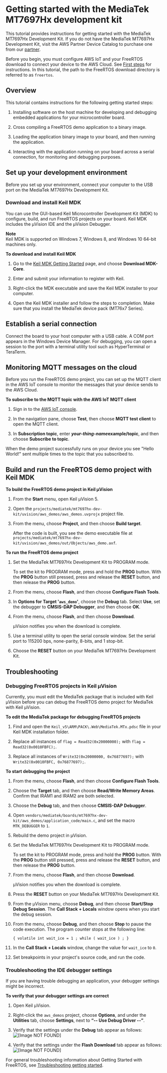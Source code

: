 # Getting started with the MediaTek MT7697Hx development kit<a name="getting_started_mediatek"></a>

This tutorial provides instructions for getting started with the MediaTek MT7697Hx Development Kit\. If you do not have the MediaTek MT7697Hx Development Kit, visit the AWS Partner Device Catalog to purchase one from our [ partner](https://devices.amazonaws.com/detail/a3G0L00000AAOmPUAX/MT7697Hx-Development-Kit)\.

Before you begin, you must configure AWS IoT and your FreeRTOS download to connect your device to the AWS Cloud\. See [First steps](freertos-prereqs.md) for instructions\. In this tutorial, the path to the FreeRTOS download directory is referred to as `freertos`\.

## Overview<a name="w43aac14c31c31b9"></a>

This tutorial contains instructions for the following getting started steps:

1. Installing software on the host machine for developing and debugging embedded applications for your microcontroller board\.

1. Cross compiling a FreeRTOS demo application to a binary image\.

1. Loading the application binary image to your board, and then running the application\.

1. Interacting with the application running on your board across a serial connection, for monitoring and debugging purposes\.

## Set up your development environment<a name="mediatek-setup-env"></a>

Before you set up your environment, connect your computer to the USB port on the MediaTek MT7697Hx Development Kit\.

### Download and install Keil MDK<a name="install-keil-mdk"></a>

You can use the GUI\-based Keil Microcontroller Development Kit \(MDK\) to configure, build, and run FreeRTOS projects on your board\. Keil MDK includes the μVision IDE and the μVision Debugger\.

**Note**  
Keil MDK is supported on Windows 7, Windows 8, and Windows 10 64\-bit machines only\.

**To download and install Keil MDK**

1. Go to the [Keil MDK Getting Started](http://www2.keil.com/mdk5/install/) page, and choose **Download MDK\-Core**\.

1. Enter and submit your information to register with Keil\.

1. Right\-click the MDK executable and save the Keil MDK installer to your computer\.

1. Open the Keil MDK installer and follow the steps to completion\. Make sure that you install the MediaTek device pack \(MT76x7 Series\)\.

## Establish a serial connection<a name="mediatek-serial-connection"></a>

Connect the board to your host computer with a USB cable\. A COM port appears in the Windows Device Manager\. For debugging, you can open a session to the port with a terminal utility tool such as HyperTerminal or TeraTerm\.

## Monitoring MQTT messages on the cloud<a name="gsg-mediatek-monitor-mqtt"></a>

Before you run the FreeRTOS demo project, you can set up the MQTT client in the AWS IoT console to monitor the messages that your device sends to the AWS Cloud\.

**To subscribe to the MQTT topic with the AWS IoT MQTT client**

1. Sign in to the [AWS IoT console](https://console.aws.amazon.com/iotv2/)\.

1. In the navigation pane, choose **Test**, then choose **MQTT test client** to open the MQTT client\.

1. In **Subscription topic**, enter  ***your\-thing\-name*example/topic**, and then choose **Subscribe to topic**\.

When the demo project successfully runs on your device you see "Hello World\!" sent multiple times to the topic that you subscribed to\.

## Build and run the FreeRTOS demo project with Keil MDK<a name="mediatek-build-and-run-keil"></a>

**To build the FreeRTOS demo project in Keil μVision**

1. From the **Start** menu, open Keil μVision 5\.

1. Open the `projects/mediatek/mt7697hx-dev-kit/uvision/aws_demos/aws_demos.uvprojx` project file\.

1. From the menu, choose **Project**, and then choose **Build target**\.

   After the code is built, you see the demo executable file at `projects/mediatek/mt7697hx-dev-kit/uvision/aws_demos/out/Objects/aws_demo.axf`\.

**To run the FreeRTOS demo project**

1. Set the MediaTek MT7697Hx Development Kit to PROGRAM mode\.

   To set the kit to PROGRAM mode, press and hold the **PROG** button\. With the **PROG** button still pressed, press and release the **RESET** button, and then release the **PROG** button\.

1. From the menu, choose **Flash**, and then choose **Configure Flash Tools**\.

1. In **Options for Target '`aws_demo`'**, choose the **Debug** tab\. Select **Use**, set the debugger to **CMSIS\-DAP Debugger**, and then choose **OK**\.

1. From the menu, choose **Flash**, and then choose **Download**\.

   μVision notifies you when the download is complete\.

1. Use a terminal utility to open the serial console window\. Set the serial port to 115200 bps, none\-parity, 8\-bits, and 1 stop\-bit\.

1. Choose the **RESET** button on your MediaTek MT7697Hx Development Kit\.

## Troubleshooting<a name="mediatek-troubleshooting"></a>

### Debugging FreeRTOS projects in Keil μVision<a name="mediatek-debugging"></a>

Currently, you must edit the MediaTek package that is included with Keil μVision before you can debug the FreeRTOS demo project for MediaTek with Keil μVision\.

**To edit the MediaTek package for debugging FreeRTOS projects**

1. Find and open the `Keil_v5\ARM\PACK\.Web\MediaTek.MTx.pdsc` file in your Keil MDK installation folder\.

1. Replace all instances of `flag = Read32(0x20000000);` with `flag = Read32(0x0010FBFC);`\.

1. Replace all instances of `Write32(0x20000000, 0x76877697);` with `Write32(0x0010FBFC, 0x76877697);`\.

**To start debugging the project**

1. From the menu, choose **Flash**, and then choose **Configure Flash Tools**\.

1. Choose the **Target** tab, and then choose **Read/Write Memory Areas**\. Confirm that IRAM1 and IRAM2 are both selected\.

1. Choose the **Debug** tab, and then choose **CMSIS\-DAP Debugger**\.

1. Open `vendors/mediatek/boards/mt7697hx-dev-kit/aws_demos/application_code/main.c`, and set the macro `MTK_DEBUGGER` to `1`\. 

1. Rebuild the demo project in μVision\. 

1. Set the MediaTek MT7697Hx Development Kit to PROGRAM mode\.

   To set the kit to PROGRAM mode, press and hold the **PROG** button\. With the **PROG** button still pressed, press and release the **RESET** button, and then release the **PROG** button\.

1. From the menu, choose **Flash**, and then choose **Download**\. 

   μVision notifies you when the download is complete\.

1. Press the **RESET** button on your MediaTek MT7697Hx Development Kit\.

1. From the μVision menu, choose **Debug**, and then choose **Start/Stop Debug Session**\. The **Call Stack \+ Locals** window opens when you start the debug session\.  

1. From the menu, choose **Debug**, and then choose **Stop** to pause the code execution\. The program counter stops at the following line: 

   ```
   { volatile int wait_ice = 1 ; while ( wait_ice ) ; }
   ```

1. In the **Call Stack \+ Locals** window, change the value for `wait_ice` to `0`\. 

1. Set breakpoints in your project's source code, and run the code\. 

### Troubleshooting the IDE debugger settings<a name="gsg-mediatek-ts-ide"></a>

If you are having trouble debugging an application, your debugger settings might be incorrect\.

**To verify that your debugger settings are correct**

1. Open Keil μVision\.

1. Right\-click the `aws_demos` project, choose **Options**, and under the **Utilities** tab, choose **Settings**, next to **“\-\- Use Debug Driver \-\-”**\.

1. Verify that the settings under the **Debug** tab appear as follows:  
![\[Image NOT FOUND\]](http://docs.aws.amazon.com/freertos/latest/userguide/images/mediatek-debug-2.png)

1. Verify that the settings under the **Flash Download** tab appear as follows:  
![\[Image NOT FOUND\]](http://docs.aws.amazon.com/freertos/latest/userguide/images/mediatek-debug-3.png)

For general troubleshooting information about Getting Started with FreeRTOS, see [Troubleshooting getting started](gsg-troubleshooting.md)\.